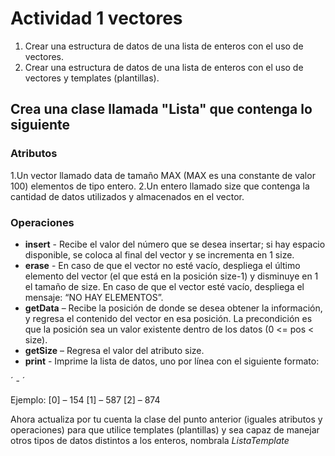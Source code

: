 # Actividad 1 vectores

1. Crear una estructura de datos de una lista de enteros con el uso de vectores.
2. Crear una estructura de datos de una lista de enteros con el uso de vectores y templates (plantillas).

## Crea una clase llamada "Lista" que contenga lo siguiente

### Atributos

1.Un vector llamado data de tamaño MAX (MAX es una constante de valor 100) elementos de tipo entero.
2.Un entero llamado size que contenga la cantidad de datos utilizados y almacenados en el vector.

### Operaciones

- **insert** - Recibe el valor del número que se desea insertar; si hay espacio disponible, se coloca al final del vector y se incrementa en 1 size.
- **erase** - En caso de que el vector no esté vacío, despliega el último elemento del vector (el que está en la posición size-1) y disminuye en 1 el tamaño de size. En caso de que el vector esté vacío, despliega el mensaje: “NO HAY ELEMENTOS”.
- **getData** – Recibe la posición de donde se desea obtener la información, y regresa el contenido del vector en esa posición. La precondición es que la posición sea un valor existente dentro de los datos (0 <= pos < size).
- **getSize** – Regresa el valor del atributo size.
- **print** - Imprime la lista de datos, uno por línea con el siguiente formato:

´<pos> - <dato>´

Ejemplo:
[0] – 154
[1] – 587
[2] – 874

Ahora actualiza por tu cuenta la clase del punto anterior (iguales atributos y operaciones) para que utilice templates (plantillas) y sea capaz de manejar otros tipos de datos distintos a los enteros, nombrala *ListaTemplate*
